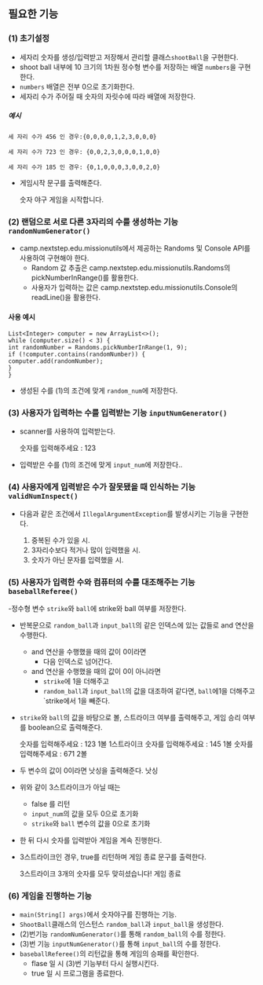 ## 필요한 기능
### (1) 초기설정
- 세자리 숫자를 생성/입력받고 저장해서 관리할 클래스`shootBall`을 구현한다.
- shoot ball 내부에 10 크기의 1차원 정수형 변수를 저장하는 배열 `numbers`을 구현한다.
- `numbers` 배열은 전부 0으로 초기화한다.
- 세자리 수가 주어질 때 숫자의 자릿수에 따라 배열에 저장한다.
##### 예시
    세 자리 수가 456 인 경우:{0,0,0,0,1,2,3,0,0,0}

    세 자리 수가 723 인 경우: {0,0,2,3,0,0,0,1,0,0}

    세 자리 수가 185 인 경우: {0,1,0,0,0,3,0,0,2,0}
- 게임시작 문구를 출력해준다.


    숫자 야구 게임을 시작합니다.
### (2) 랜덤으로 서로 다른 3자리의 수를 생성하는 기능 `randomNumGenerator()`
- camp.nextstep.edu.missionutils에서 제공하는 Randoms 및 Console API를 사용하여 구현해야 한다.
  - Random 값 추출은 camp.nextstep.edu.missionutils.Randoms의 pickNumberInRange()를 활용한다.
  - 사용자가 입력하는 값은 camp.nextstep.edu.missionutils.Console의 readLine()을 활용한다.
#### 사용 예시
    List<Integer> computer = new ArrayList<>();
    while (computer.size() < 3) {
    int randomNumber = Randoms.pickNumberInRange(1, 9);
    if (!computer.contains(randomNumber)) {
    computer.add(randomNumber);
    }
    }
- 생성된 수를 (1)의 조건에 맞게 `random_num`에 저장한다.
### (3) 사용자가 입력하는 수를 입력받는 기능 `inputNumGenerator()`
- scanner를 사용하여 입력받는다.


    숫자를 입력해주세요 : 123
- 입력받은 수를 (1)의 조건에 맞게 `input_num`에 저장한다..

### (4) 사용자에게 입력받은 수가 잘못됐을 때 인식하는 기능 `validNumInspect()`
- 다음과 같은 조건에서 `IllegalArgumentException`를 발생시키는 기능을 구현한다. 


  1. 중복된 수가 있을 시.
  2. 3자리수보다 적거나 많이 입력했을 시.
  3. 숫자가 아닌 문자를 입력했을 시.

### (5) 사용자가 입력한 수와 컴퓨터의 수를 대조해주는 기능 `baseballReferee()`
-정수형 변수 `strike`와 `ball`에 strike와 ball 여부를 저장한다.
- 반복문으로 `random_ball`과 `input_ball`의 같은 인덱스에 있는 값들로 and 연산을 수행한다.
  - and 연산을 수행했을 때의 값이 0이라면
    - 다음 인덱스로 넘어간다.
  - and 연산을 수행했을 때의 값이 0이 아니라면
    - `strike`에 1을 더해주고
    - `random_ball`과 `input_ball`의 값을 대조하여 같다면, `ball`에1을 더해주고 `strike에서 1을 빼준다.
- `strike`와 `ball`의 값을 바탕으로 볼, 스트라이크 여부를 출력해주고, 게임 승리 여부를 boolean으로 출력해준다.


    숫자를 입력해주세요 : 123
    1볼 1스트라이크
    숫자를 입력해주세요 : 145
    1볼
    숫자를 입력해주세요 : 671
    2볼
- 두 변수의 값이 0이라면 낫싱을 출력해준다.
    낫싱
- 위와 같이 3스트라이크가 아닐 때는 
  - false 를 리턴
  - `input_num`의 값을 모두 0으로 초기화 
  - `strike`와 `ball` 변수의 값을 0으로 초기화
- 한 뒤 다시 숫자를 입력받아 게임을 계속 진행한다.
- 3스트라이크인 경우, true를 리턴하며 게임 종료 문구를 출력한다.


    3스트라이크
    3개의 숫자를 모두 맞히셨습니다! 게임 종료
### (6) 게임을 진행하는 기능 
- `main(String[] args)`에서 숫자야구를 진행하는 기능.
- `ShootBall`클래스의 인스턴스 `random_ball`과 `input_ball`을 생성한다.
- (2)번기능 `randomNumGenerator()`를 통해 `random_ball`의 수를 정한다.
- (3)번 기능 `inputNumGenerator()`를 통해 `input_ball`의 수를 정한다.
- `baseballReferee()`의 리턴값을 통해 게임의 승패를 확인한다.
  - flase 일 시 (3)번 기능부터 다시 실행시킨다.
  - true 일 시 프로그램을 종료한다. 